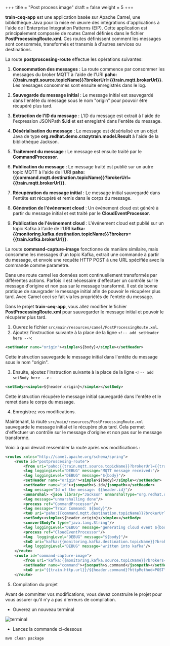 +++
title = "Post process image"
draft = false
weight = 5
+++

**train-ceq-app** est une application basée sur Apache Camel, une bibliothèque Java pour la mise en œuvre des intégrations d'applications à l'aide de l'Enterprise Integration Patterns (EIP). 
Cette application est principalement composée de routes Camel définies dans le fichier **PostProcessingRoute.xml**. Ces routes définissent comment les messages sont consommés, transformés et transmis à d'autres services ou destinations.

La route **postproscesing-route** effectue les opérations suivantes:

1. **Consommation des messages** : La route commence par consommer les messages du broker MQTT à l'aide de l'URI **paho:{{train.mqtt.source.topicName}}?brokerUrl={{train.mqtt.brokerUrl}}**. Les messages consommés sont ensuite enregistrés dans le log.

2. **Sauvegarde du message initial** : Le message initial est sauvegardé dans l'entête du message sous le nom "origin" pour pouvoir être récupéré plus tard.

3. **Extraction de l'ID du message** : L'ID du message est extrait à l'aide de l'expression JSONPath **$.id** et est enregistré dans l'entête du message.

4. **Désérialisation du message** : Le message est désérialisé en un objet Java de type **org.redhat.demo.crazytrain.model.Result** à l'aide de la bibliothèque Jackson.

5. **Traitement du message** : Le message est ensuite traité par le **CommandProcessor**.

6. **Publication du message** : Le message traité est publié sur un autre topic MQTT à l'aide de l'URI **paho:{{command.mqtt.destination.topicName}}?brokerUrl={{train.mqtt.brokerUrl}}**.

7. **Récupération du message initial** : Le message initial sauvegardé dans l'entête est récupéré et remis dans le corps du message.

8. **Génération de l'événement cloud** : Un événement cloud est généré à partir du message initial et est traité par le **CloudEventProcessor**.

9. **Publication de l'événement cloud** : L'événement cloud est publié sur un topic Kafka à l'aide de l'URI **kafka:{{monitoring.kafka.destination.topicName}}?brokers={{train.kafka.brokerUrl}}**.

La route **command-capture-image** fonctionne de manière similaire, mais consomme les messages d'un topic Kafka, extrait une commande à partir du message, et envoie une requête HTTP POST à une URL spécifiée avec la commande comme paramètre.



Dans une route camel les données sont continuellement transformés par différentes actions. Parfois il est nécessaire d'effectuer un contrôle sur le message d'origine et non pas sur le message transformé. Il est de bonne pratique de sauvgrader le message initial afin de pouvoir le récupérer plus tard. Avec Camel ceci se fait via les propriétés de l'entete du message. 


Dans le projet **train-ceq-app**, vous allez modifier le fichier **PostProcessingRoute.xml** pour sauvegarder le message initial et pouvoir le récupérer plus tard.

1. Ouvrez le fichier `src/main/resources/camel/PostProcessingRoute.xml`.
2. Ajoutez l'instruction suivante à la place de la ligne `<!-- add setHeader here -->`:

```xml
<setHeader name="origin"><simple>${body}</simple></setHeader>
```

Cette instruction sauvegarde le message initial dans l'entête du message sous le nom "origin".

3. Ensuite, ajoutez l'instruction suivante à la place de la ligne `<!-- add setBody here -->` :

```xml
<setBody><simple>${header.origin}</simple></setBody>
```

Cette instruction récupère le message initial sauvegardé dans l'entête et le remet dans le corps du message.

4. Enregistrez vos modifications.

Maintenant, la route `src/main/resources/PostProcessingRoute.xml` sauvegarde le message initial et le récupère plus tard. Cela permet d'effectuer un contrôle sur le message d'origine et non pas sur le message transformé.

Voici à quoi devrait ressembler la route après vos modifications :

```xml
<routes xmlns="http://camel.apache.org/schema/spring">
    <route id="postproscesing-route">  
        <from uri="paho:{{train.mqtt.source.topicName}}?brokerUrl={{train.mqtt.brokerUrl}}"/>     
        <log loggingLevel="DEBUG" message="MQTT message received:"/>
        <log loggingLevel="DEBUG" message="${body}"/>
        <setHeader name="origin"><simple>${body}</simple></setHeader>
        <setHeader name="id"><jsonpath>$.id</jsonpath></setHeader>
        <log message="Id of the message: ${header.id}"/>
        <unmarshal> <json library="Jackson" unmarshalType="org.redhat.demo.crazytrain.model.Result"/></unmarshal>
        <log message="unmarshalling done"/>
        <process ref="CommandProcessor"/>
        <log message="Train Command: ${body}"/>
        <toD uri="paho:{{command.mqtt.destination.topicName}}?brokerUrl={{train.mqtt.brokerUrl}}"/>
        <setBody><simple>${header.origin}</simple></setBody>
        <convertBodyTo type="java.lang.String"/>
        <log loggingLevel="DEBUG" message="generating cloud event ${body}"/>
        <process ref="CloudEventProcessor"/>
        <log  loggingLevel="DEBUG" message="${body}"/>
        <toD uri="kafka:{{monitoring.kafka.destination.topicName}}?brokers={{train.kafka.brokerUrl}}"/>
        <log loggingLevel="DEBUG" message="written into kafka"/>
    </route>
    <route id="command-capture-image">
        <from uri="kafka:{{monitoring.kafka.source.topicName}}?brokers={{train.kafka.brokerUrl}}"/>
        <setHeader name="command"><jsonpath>$.command</jsonpath></setHeader>
        <toD uri="{{train.http.url}}/${header.command}?httpMethod=POST" />
    </route>
```

5. Compilation du projet

Avant de committer vos modifications, vous devez construire le projet  pour vous assurer qu'il n'y a pas d'erreurs de compilation.

- Ouverez un nouveau terminal

![terminal](/images/dev-section/new-terminal-bash.png)

- Lancez la commande ci-dessous 

```
mvn clean package
```
